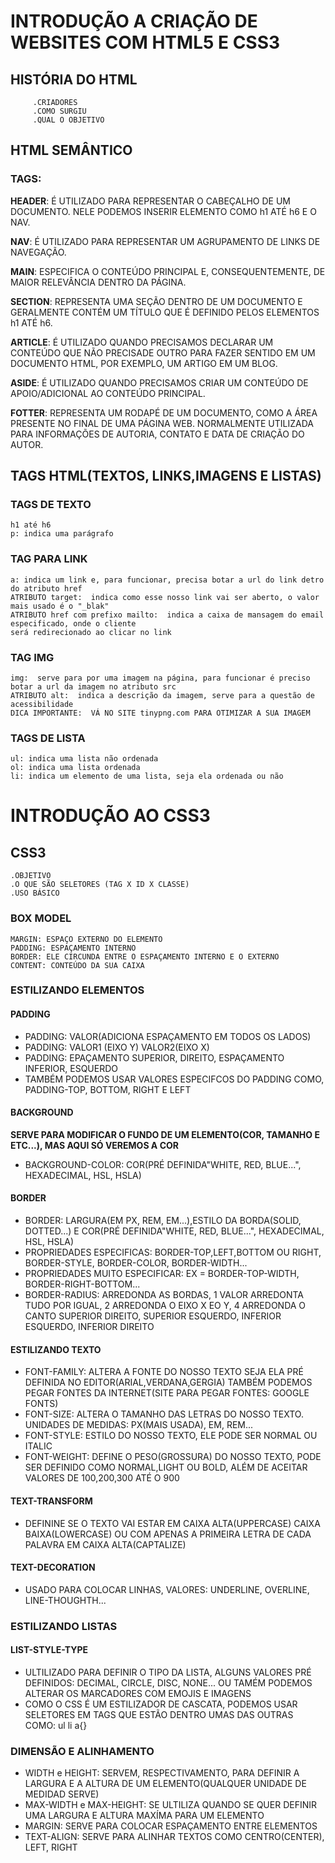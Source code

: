 # INTRODUÇÃO A CRIAÇÃO DE WEBSITES COM HTML5 E CSS3
## HISTÓRIA DO HTML
         .CRIADORES
         .COMO SURGIU
         .QUAL O OBJETIVO
## HTML SEMÂNTICO
### TAGS:
**HEADER**: É UTILIZADO PARA REPRESENTAR O CABEÇALHO DE UM DOCUMENTO.
        NELE PODEMOS INSERIR ELEMENTO COMO h1 ATÉ h6 E O NAV.

**NAV**: É UTILIZADO PARA REPRESENTAR UM AGRUPAMENTO DE LINKS DE NAVEGAÇÃO.

**MAIN**: ESPECIFICA O CONTEÚDO PRINCIPAL E, CONSEQUENTEMENTE, DE MAIOR
        RELEVÂNCIA DENTRO DA PÁGINA.

**SECTION**: REPRESENTA UMA SEÇÃO DENTRO DE UM DOCUMENTO E GERALMENTE CONTÉM 
            UM TÍTULO QUE É DEFINIDO PELOS ELEMENTOS h1 ATÉ h6.

**ARTICLE**: É UTILIZADO QUANDO PRECISAMOS DECLARAR UM CONTEÚDO QUE NÃO PRECISADE OUTRO PARA FAZER SENTIDO EM UM DOCUMENTO HTML, POR EXEMPLO,  UM           ARTIGO EM  UM BLOG.

**ASIDE**: É UTILIZADO QUANDO PRECISAMOS CRIAR UM CONTEÚDO DE APOIO/ADICIONAL AO 
            CONTEÚDO PRINCIPAL.

**FOTTER**: REPRESENTA UM RODAPÉ DE UM DOCUMENTO, COMO A ÁREA PRESENTE NO FINAL 
            DE UMA PÁGINA WEB. NORMALMENTE UTILIZADA PARA INFORMAÇÕES DE AUTORIA, 
            CONTATO E DATA DE CRIAÇÃO DO AUTOR.
## TAGS HTML(TEXTOS, LINKS,IMAGENS E LISTAS)
### TAGS DE TEXTO
    h1 até h6
    p: indica uma parágrafo
### TAG PARA LINK
    a: indica um link e, para funcionar, precisa botar a url do link detro do atributo href
    ATRIBUTO target:  indica como esse nosso link vai ser aberto, o valor mais usado é o "_blak"
    ATRIBUTO href com prefixo mailto:  indica a caixa de mansagem do email especificado, onde o cliente
    será redirecionado ao clicar no link
### TAG IMG
    img:  serve para por uma imagem na página, para funcionar é preciso botar a url da imagem no atributo src
    ATRIBUTO alt:  indica a descrição da imagem, serve para a questão de acessibilidade
    DICA IMPORTANTE:  VÁ NO SITE tinypng.com PARA OTIMIZAR A SUA IMAGEM
### TAGS DE LISTA
    ul: indica uma lista não ordenada
    ol: indica uma lista ordenada
    li: indica um elemento de uma lista, seja ela ordenada ou não

# INTRODUÇÃO AO CSS3
## CSS3
    .OBJETIVO
    .O QUE SÃO SELETORES (TAG X ID X CLASSE)
    .USO BÁSICO
### BOX MODEL
    MARGIN: ESPAÇO EXTERNO DO ELEMENTO
    PADDING: ESPAÇAMENTO INTERNO
    BORDER: ELE CIRCUNDA ENTRE O ESPAÇAMENTO INTERNO E O EXTERNO
    CONTENT: CONTEÚDO DA SUA CAIXA

### ESTILIZANDO ELEMENTOS
#### PADDING
- PADDING: VALOR(ADICIONA ESPAÇAMENTO EM TODOS OS LADOS)
- PADDING: VALOR1 (EIXO Y) VALOR2(EIXO X)
- PADDING: EPAÇAMENTO SUPERIOR, DIREITO, ESPAÇAMENTO INFERIOR, ESQUERDO
- TAMBÉM PODEMOS USAR VALORES ESPECIFCOS DO PADDING COMO, PADDING-TOP, BOTTOM, RIGHT E LEFT
#### BACKGROUND
**SERVE PARA MODIFICAR O FUNDO DE UM ELEMENTO(COR, TAMANHO E ETC...), MAS AQUI SÓ VEREMOS A COR**
 - BACKGROUND-COLOR: COR(PRÉ DEFINIDA"WHITE, RED, BLUE...", HEXADECIMAL, HSL, HSLA)
 #### BORDER
 - BORDER: LARGURA(EM PX, REM, EM...),ESTILO DA BORDA(SOLID, DOTTED...) E COR(PRÉ DEFINIDA"WHITE, RED, BLUE...", HEXADECIMAL, HSL, HSLA)
 - PROPRIEDADES ESPECIFICAS: BORDER-TOP,LEFT,BOTTOM OU RIGHT, BORDER-STYLE, BORDER-COLOR, BORDER-WIDTH...
 - PROPRIEDADES MUITO ESPECIFICAR: EX = BORDER-TOP-WIDTH, BORDER-RIGHT-BOTTOM...
 - BORDER-RADIUS: ARREDONDA AS BORDAS, 1 VALOR ARREDONTA TUDO POR IGUAL, 2 ARREDONDA O EIXO X EO Y, 4 ARREDONDA O CANTO
    SUPERIOR DIREITO, SUPERIOR ESQUERDO, INFERIOR ESQUERDO, INFERIOR DIREITO
#### ESTILIZANDO TEXTO
- FONT-FAMILY: ALTERA A FONTE DO NOSSO TEXTO SEJA ELA PRÉ DEFINIDA NO EDITOR(ARIAL,VERDANA,GERGIA)
    TAMBÉM PODEMOS PEGAR FONTES DA INTERNET(SITE PARA PEGAR FONTES: GOOGLE FONTS)
- FONT-SIZE: ALTERA O TAMANHO DAS LETRAS DO NOSSO TEXTO. UNIDADES DE MEDIDAS: PX(MAIS USADA), EM, REM...
- FONT-STYLE: ESTILO DO NOSSO TEXTO, ELE PODE SER NORMAL OU ITALIC
- FONT-WEIGHT: DEFINE O PESO(GROSSURA) DO NOSSO TEXTO, PODE SER DEFINIDO COMO NORMAL,LIGHT OU BOLD,
     ALÉM DE ACEITAR VALORES DE 100,200,300 ATÉ O 900
#### TEXT-TRANSFORM
- DEFININE SE O TEXTO VAI ESTAR EM CAIXA ALTA(UPPERCASE) CAIXA BAIXA(LOWERCASE) OU COM APENAS A PRIMEIRA LETRA
    DE CADA PALAVRA EM CAIXA ALTA(CAPTALIZE)
#### TEXT-DECORATION
- USADO PARA COLOCAR LINHAS, VALORES: UNDERLINE, OVERLINE, LINE-THOUGHTH...
### ESTILIZANDO LISTAS
#### LIST-STYLE-TYPE
- ULTILIZADO PARA DEFINIR O TIPO DA LISTA, ALGUNS VALORES PRÉ DEFINIDOS: DECIMAL, CIRCLE, DISC, NONE...
    OU TAMÉM PODEMOS ALTERAR OS MARCADORES COM EMOJIS E IMAGENS
- COMO O CSS É UM ESTILIZADOR DE CASCATA, PODEMOS USAR SELETORES EM TAGS QUE ESTÃO DENTRO UMAS DAS OUTRAS
    COMO: ul li a{}
### DIMENSÃO E ALINHAMENTO
- WIDTH e HEIGHT: SERVEM, RESPECTIVAMENTO, PARA DEFINIR A LARGURA E A ALTURA DE UM ELEMENTO(QUALQUER UNIDADE DE MEDIDAD SERVE)
- MAX-WIDTH e MAX-HEIGHT: SE ULTILIZA QUANDO SE QUER DEFINIR UMA LARGURA E ALTURA MAXÍMA PARA UM ELEMENTO
- MARGIN: SERVE PARA COLOCAR ESPAÇAMENTO ENTRE ELEMENTOS
- TEXT-ALIGN: SERVE PARA ALINHAR TEXTOS COMO CENTRO(CENTER), LEFT, RIGHT